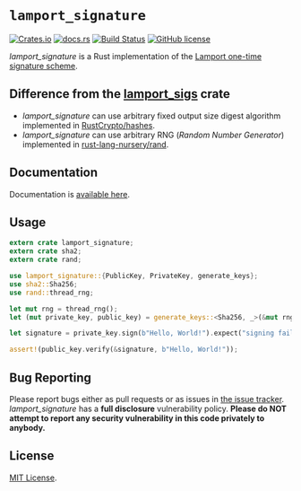 # `lamport_signature`

[![Crates.io](https://img.shields.io/crates/v/lamport_signature.svg)](https://crates.io/crates/lamport_signature)
[![docs.rs](https://docs.rs/lamport_signature/badge.svg)](https://docs.rs/lamport_signature)
[![Build Status](https://travis-ci.org/moriturus/lamport_signature.svg?branch=master)](https://travis-ci.org/moriturus/lamport_signature)
[![GitHub license](https://img.shields.io/github/license/moriturus/lamport_signature.svg)](https://github.com/moriturus/lamport_signature/blob/master/LICENSE)

*lamport_signature* is a Rust implementation of the [Lamport one-time signature scheme](https://en.wikipedia.org/wiki/Lamport_signature).

## Difference from the [lamport_sigs](https://github.com/SpinResearch/lamport_sigs.rs) crate

- *lamport_signature* can use arbitrary fixed output size digest algorithm implemented in [RustCrypto/hashes](https://github.com/RustCrypto/hashes).
- *lamport_signature* can use arbitrary RNG (*Random Number Generator*) implemented in [rust-lang-nursery/rand](https://github.com/rust-lang-nursery/rand).

## Documentation

Documentation is [available here](https://docs.rs/lamport_signature).

## Usage

```rust
extern crate lamport_signature;
extern crate sha2;
extern crate rand;

use lamport_signature::{PublicKey, PrivateKey, generate_keys};
use sha2::Sha256;
use rand::thread_rng;

let mut rng = thread_rng();
let (mut private_key, public_key) = generate_keys::<Sha256, _>(&mut rng);

let signature = private_key.sign(b"Hello, World!").expect("signing failed");

assert!(public_key.verify(&signature, b"Hello, World!"));
```

## Bug Reporting

Please report bugs either as pull requests or as issues in [the issue
tracker](https://github.com/moriturus/lamport_signature). *lamport_signature* has a
**full disclosure** vulnerability policy. **Please do NOT attempt to report
any security vulnerability in this code privately to anybody.**

## License

[MIT License](LICENSE).